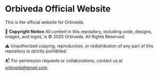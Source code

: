 # Orbiveda Official Website

This is the official website for Orbiveda.

🚨 **Copyright Notice**
All content in this repository, including code, designs, images, and logos, is © 2025 Orbiveda. All Rights Reserved.

⚠️ Unauthorized copying, reproduction, or redistribution of any part of this repository is strictly prohibited.

📬 For permission requests or collaborations, contact us at orbiveda@gmail.com.
